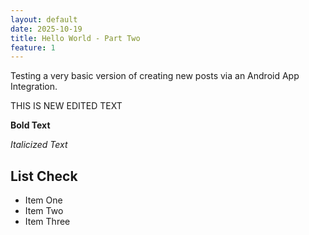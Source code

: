 ```yaml
---
layout: default
date: 2025-10-19
title: Hello World - Part Two
feature: 1
---
```


Testing a very basic version of creating new posts via an Android App Integration.

THIS IS NEW EDITED TEXT

**Bold Text**

*Italicized Text*

## List Check
- Item One
- Item Two
- Item Three
